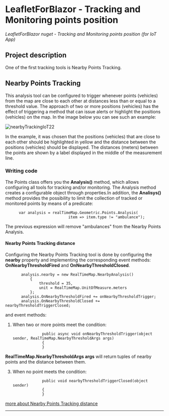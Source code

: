 # LeafletForBlazor - Tracking and Monitoring points position
_LeafletForBlazor nuget - Tracking and Monitoring points position (for IoT App)_
## Project description
One of the first tracking tools is Nearby Points Tracking.
## Nearby Points Tracking

This analysis tool can be configured to trigger whenever points (vehicles) from the map are close to each other at distances less than or equal to a threshold value. The approach of two or more positions (vehicles) has the effect of triggering a method that can issue alerts or highlight the positions (vehicles) on the map.
In the image below you can see such an example:

![nearbyTrackingIoT22](https://github.com/ichim/LeafletForBlazorTracking/assets/8348463/46f3aac5-0141-47dd-b155-08f362408626)

In the example, it was chosen that the positions (vehicles) that are close to each other should be highlighted in yellow and the distance between the positions (vehicles) should be displayed. 
The distances (meters) between the points are shown by a label displayed in the middle of the measurement line. 

### Writing code

The Points class offers you the **Analysis()** method, which allows configuring all tools for tracking and/or monitoring. The Analysis method creates a configurable object through properties.In addition, the **Analisys()** method provides the possibility to limit the collection of tracked or monitored points by means of a predicate:

          var analysis = realTimeMap.Geometric.Points.Analysis(
                                item => item.type != "ambulance");

The previous expression will remove "ambulances" from the Nearby Points Analysis.

#### Nearby Points Tracking distance

Configuring the Nearby Points Tracking tool is done by configuring the **nearby** property and implementing the corresponding event methods: **OnNearbyThresholdFired** and **OnNearbyThresholdClosed**.

           analysis.nearby = new RealTimeMap.NearbyAnalysis()
               {
                   threshold = 35,
                   unit = RealTimeMap.UnitOfMeasure.meters
               };
           analysis.OnNearbyThresholdFired += onNearbyThresholdTrigger;
           analysis.OnNearbyThresholdClosed += nearbyThresholdTriggerClosed;

and event methods:

1. When two or more points meet the condition:

                    public async void onNearbyThresholdTrigger(object sender, RealTimeMap.NearbyThresholdArgs args)
                    {
                    }

**RealTimeMap.NearbyThresholdArgs args** will return tuples of nearby points and the distance between them. 
   
3. When no point meets the condition:

                    public void nearbyThresholdTriggerClosed(object sender)
                    {
                    }

[more about Nearby Points Tracking distance](https://github.com/ichim/LeafletForBlazorTracking/tree/main/Nearby%20Points%20Tracking%20distance)


---

